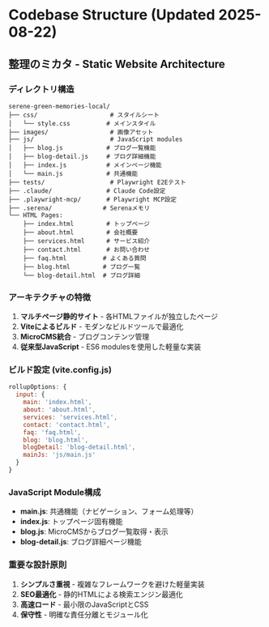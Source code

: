 # Codebase Structure (Updated 2025-08-22)

## 整理のミカタ - Static Website Architecture

### ディレクトリ構造
```
serene-green-memories-local/
├── css/                    # スタイルシート
│   └── style.css          # メインスタイル
├── images/                 # 画像アセット
├── js/                     # JavaScript modules
│   ├── blog.js            # ブログ一覧機能
│   ├── blog-detail.js     # ブログ詳細機能  
│   ├── index.js           # メインページ機能
│   └── main.js            # 共通機能
├── tests/                  # Playwright E2Eテスト
├── .claude/               # Claude Code設定
├── .playwright-mcp/       # Playwright MCP設定
├── .serena/              # Serenaメモリ
└── HTML Pages:
    ├── index.html         # トップページ
    ├── about.html         # 会社概要
    ├── services.html      # サービス紹介
    ├── contact.html       # お問い合わせ
    ├── faq.html          # よくある質問
    ├── blog.html         # ブログ一覧
    └── blog-detail.html  # ブログ詳細
```

### アーキテクチャの特徴
1. **マルチページ静的サイト** - 各HTMLファイルが独立したページ
2. **Viteによるビルド** - モダンなビルドツールで最適化
3. **MicroCMS統合** - ブログコンテンツ管理
4. **従来型JavaScript** - ES6 modulesを使用した軽量な実装

### ビルド設定 (vite.config.js)
```javascript
rollupOptions: {
  input: {
    main: 'index.html',
    about: 'about.html', 
    services: 'services.html',
    contact: 'contact.html',
    faq: 'faq.html',
    blog: 'blog.html',
    blogDetail: 'blog-detail.html',
    mainJs: 'js/main.js'
  }
}
```

### JavaScript Module構成
- **main.js**: 共通機能（ナビゲーション、フォーム処理等）
- **index.js**: トップページ固有機能
- **blog.js**: MicroCMSからブログ一覧取得・表示
- **blog-detail.js**: ブログ詳細ページ機能

### 重要な設計原則
1. **シンプルさ重視** - 複雑なフレームワークを避けた軽量実装
2. **SEO最適化** - 静的HTMLによる検索エンジン最適化
3. **高速ロード** - 最小限のJavaScriptとCSS
4. **保守性** - 明確な責任分離とモジュール化